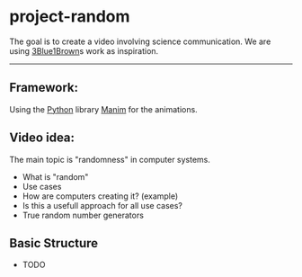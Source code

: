 # project-random
The goal is to create a video involving science communication. We are using [3Blue1Brown](https://www.youtube.com/@3blue1brown)s work as inspiration. 

---

## Framework: 
Using the [Python](https://www.python.org/) library [Manim](https://github.com/ManimCommunity/manim/) for the animations.  

## Video idea:
The main topic is "randomness" in computer systems. 
- What is "random"
- Use cases
- How are computers creating it? (example)
- Is this a usefull approach for all use cases?
- True random number generators

## Basic Structure
- TODO
